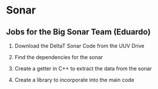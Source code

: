 # Sonar 

## Jobs for the Big Sonar Team (Eduardo)

1. Download the DeltaT Sonar Code from the UUV Drive

2. Find the dependencies for the sonar

3. Create a getter in C++ to extract the data from the sonar 

4. Create a library to incorporate into the main code
  
  
